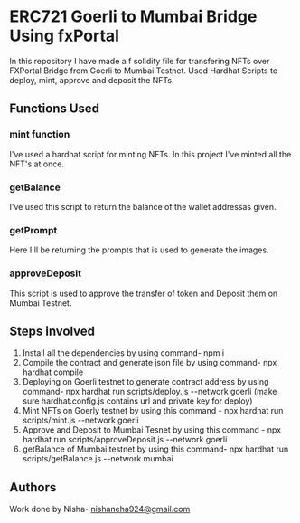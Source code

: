 # ERC721 Goerli to Mumbai Bridge Using fxPortal
In this repository I have made a f solidity file for transfering NFTs over FXPortal Bridge from Goerli to Mumbai Testnet. Used Hardhat Scripts to deploy, mint, approve and deposit the NFTs.

## Functions Used
### mint function
I've used a hardhat script for minting  NFTs. In this project I've minted all the NFT's at once.

### getBalance
I've used this script to return the balance of the wallet addressas given.

### getPrompt
Here I'll be returning the prompts that is used to generate the images.

### approveDeposit
This script is used to approve the transfer of token and Deposit them on Mumbai Testnet.

## Steps involved
1. Install all the dependencies by using command- npm i
2. Compile the contract and generate json file by using command- npx hardhat compile
3. Deploying on Goerli testnet to generate contract address by using command- npx hardhat run scripts/deploy.js --network goerli (make sure hardhat.config.js contains url and private key for deploy)
4. Mint NFTs on Goerly testnet by using this command - npx hardhat run scripts/mint.js --network goerli
5. Approve and Deposit to Mumbai Tesnet by using this command - npx hardhat run scripts/approveDeposit.js --network goerli
6. getBalance of Mumbai testnet by using this command- npx hardhat run scripts/getBalance.js --network mumbai

## Authors
Work done by Nisha- nishaneha924@gmail.com



